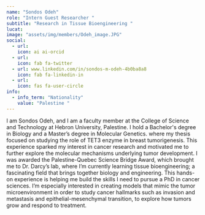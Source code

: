```yaml
---
name: "Sondos Odeh"
role: "Intern Guest Researcher "
subtitle: "Research in Tissue Bioengineering "
lucat: 
image: "assets/img/members/Odeh_image.JPG"
social:
  - url: 
    icon: ai ai-orcid
  - url: 
    icon: fab fa-twitter
  - url: www.linkedin.com/in/sondos-m-odeh-4b0ba8a8
    icon: fab fa-linkedin-in
  - url: 
    icon: fas fa-user-circle
info:
  - info_term: "Nationality"
    value: "Palestine "
---
```

I am Sondos Odeh, and I am a faculty member at the College of Science and Technology at Hebron University, Palestine. I hold a Bachelor's degree in Biology and a Master’s degree in Molecular Genetics. where my thesis focused on studying the role of TET3 enzyme in breast tumorigenesis. This experience sparked my interest in cancer research and motivated me to further explore the molecular mechanisms underlying tumor development. I was awarded the Palestine-Quebec Science Bridge Award, which brought me to Dr. Darcy’s lab, where I’m currently learning tissue bioengineering; a fascinating field that brings together biology and engineering. This hands-on experience is helping me build the skills I need to pursue a PhD in cancer sciences. I’m especially interested in creating models that mimic the tumor microenvironment in order to study cancer hallmarks such as invasion and metastasis and epithelial-mesenchymal transition, to explore how tumors grow and respond to treatment.  

